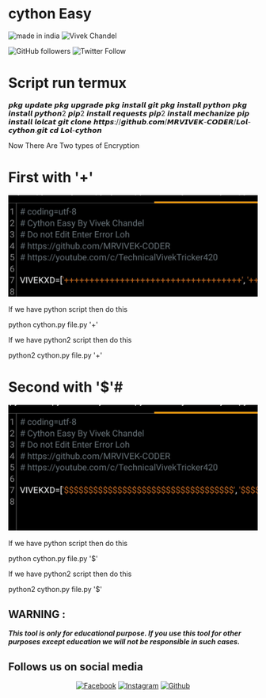 # cython Easy 

 
![made in india](https://img.shields.io/badge/MADE%20IN%20-INDIA-green?style=for-the-badge&logo=appveyor)
![Vivek Chandel](https://img.shields.io/badge/Vivek%20-Chandel-green?style=for-the-badge&logo=appveyor)
 
![GitHub followers](https://img.shields.io/github/followers/MRVIVEK-CODER?style=for-the-badge)
![Twitter Follow](https://img.shields.io/twitter/follow/vivek_chandel?color=%23ff128c&label=%40VivekXD&style=for-the-badge)
 
 
# Script run termux

𝙥𝙠𝙜 𝙪𝙥𝙙𝙖𝙩𝙚
𝙥𝙠𝙜 𝙪𝙥𝙜𝙧𝙖𝙙𝙚
𝙥𝙠𝙜 𝙞𝙣𝙨𝙩𝙖𝙡𝙡 𝙜𝙞𝙩
𝙥𝙠𝙜 𝙞𝙣𝙨𝙩𝙖𝙡𝙡 𝙥𝙮𝙩𝙝𝙤𝙣
𝙥𝙠𝙜 𝙞𝙣𝙨𝙩𝙖𝙡𝙡 𝙥𝙮𝙩𝙝𝙤𝙣2 
𝙥𝙞𝙥2 𝙞𝙣𝙨𝙩𝙖𝙡𝙡 𝙧𝙚𝙦𝙪𝙚𝙨𝙩𝙨
𝙥𝙞𝙥2 𝙞𝙣𝙨𝙩𝙖𝙡𝙡 𝙢𝙚𝙘𝙝𝙖𝙣𝙞𝙯𝙚
𝙥𝙞𝙥 𝙞𝙣𝙨𝙩𝙖𝙡𝙡 𝙡𝙤𝙡𝙘𝙖𝙩
𝙜𝙞𝙩 𝙘𝙡𝙤𝙣𝙚 𝙝𝙩𝙩𝙥𝙨://𝙜𝙞𝙩𝙝𝙪𝙗.𝙘𝙤𝙢/𝙈𝙍𝙑𝙄𝙑𝙀𝙆-𝘾𝙊𝘿𝙀𝙍/𝙇𝙤𝙡-𝙘𝙮𝙩𝙝𝙤𝙣.𝙜𝙞𝙩
𝙘𝙙 𝙇𝙤𝙡-𝙘𝙮𝙩𝙝𝙤𝙣



Now There Are Two types of Encryption

# First with '+'

<img src="https://github.com/MRVIVEK-CODER/Lol-cython/blob/main/Screenshot_20210628-102343__01.jpg" width="640" title="Menu" alt="Menu">

If we have python script then do this

python cython.py file.py '+'

If we have python2 script then do this

python2 cython.py file.py '+'

# Second with '$'#

<img src="https://github.com/MRVIVEK-CODER/Lol-cython/blob/main/Screenshot_20210628-100314__01.jpg" width="640" title="Menu" alt="Menu">

If we have python script then do this

python cython.py file.py '$'

If we have python2 script then do this

python2 cython.py file.py '$'


 
## WARNING : 
***This tool is only for educational purpose. If you use this tool for other purposes except education we will not be responsible in such cases.***
## Follows us on social media
<p align="center">
<a href="https://fb.com/Vivek.chandel.420"><img title="Facebook" src="https://img.shields.io/badge/Facebook-red?style=for-the-badge&logo=facebook"></a>
<a href="https://www.instagram.com/hacker_solution_by_vivek"><img title="Instagram" src="https://img.shields.io/badge/INSTAGRAM-purple?style=for-the-badge&logo=instagram"></a>
<a href="https://github.com/MRVIVEK-CODER"><img title="Github" src="https://img.shields.io/badge/Github-MRVIVEK--CODER-blue?style=for-the-badge&logo=github"></a>
 
 
